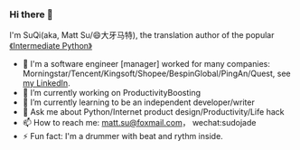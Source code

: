 ### Hi there 👋
I'm SuQi(aka, Matt Su/😄大牙马特), the translation author of the popular [《Intermediate Python》](https://github.com/eastlakeside/interpy-zh)

- 🌟 I'm a software engineer [manager] worked for many companies: Morningstar/Tencent/Kingsoft/Shopee/BespinGlobal/PingAn/Quest, see [my LinkedIn](https://www.linkedin.com/in/mattsu/).
- 🔭 I’m currently working on ProductivityBoosting
- 🌱 I’m currently learning to be an independent developer/writer
- 💬 Ask me about Python/Internet product design/Productivity/Life hack
- 📫 How to reach me: matt.su@foxmail.com， wechat:sudojade
- ⚡ Fun fact: I'm a drummer with beat and rythm inside.


